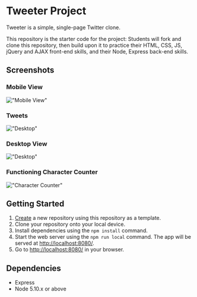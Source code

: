 # Tweeter Project

Tweeter is a simple, single-page Twitter clone.

This repository is the starter code for the project: Students will fork and clone this repository, then build upon it to practice their HTML, CSS, JS, jQuery and AJAX front-end skills, and their Node, Express back-end skills.

## Screenshots
### Mobile View
!["Mobile View"](https://github.com/Patty467/tweeter/assets/78118951/dee272e1-380a-44a7-8505-3077d0eb22ad)

### Tweets
!["Desktop"](https://github.com/Patty467/tweeter/assets/78118951/db8a7722-24d5-450d-bddc-8421dd8bf5b1)

### Desktop View
!["Desktop"](https://github.com/Patty467/tweeter/assets/78118951/619f45d9-87d3-4428-8d3b-024f2bdcde21)

### Functioning Character Counter
!["Character Counter"](https://github.com/Patty467/tweeter/assets/78118951/5779b759-3ed9-49b4-8cc9-5b252252130b)

## Getting Started
1. [Create](https://docs.github.com/en/repositories/creating-and-managing-repositories/creating-a-repository-from-a-template) a new repository using this repository as a template.
2. Clone your repository onto your local device.
3. Install dependencies using the `npm install` command.
3. Start the web server using the `npm run local` command. The app will be served at <http://localhost:8080/>.
4. Go to <http://localhost:8080/> in your browser.

## Dependencies

- Express
- Node 5.10.x or above
